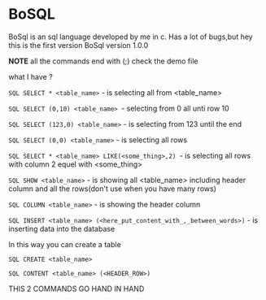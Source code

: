 # BoSQL
BoSql is an sql language developed by me in c.
Has a lot of bugs,but hey this is the first version BoSql version 1.0.0

<b>NOTE</b> all the commands end with (;) check the demo file

what I have ?

```SQL SELECT * <table_name>``` - is selecting all from <table_name>

```SQL SELECT (0,10) <table_name> ```- selecting from 0 all unti row 10

```SQL SELECT (123,0) <table_name>``` - is selecting from 123 until the end

```SQL SELECT (0,0) <table_name>``` - is selecting all rows

```SQL SELECT * <table_name> LIKE(<some_thing>,2) ```- is selecting all rows with column 2 equel with <some_thing>

```SQL SHOW <table_name>``` - is showing all <table_name> including header column and all the rows(don't use when you have many rows)

```SQL COLUMN <table_name>``` - is showing the header column 

```SQL INSERT <table_name> (<here_put_content_with_,_between_words>)``` - is inserting data into the database


In this way you can create a table

```SQL CREATE <table_name>```

```SQL CONTENT <table_name> (<HEADER_ROW>)```

THIS 2 COMMANDS GO HAND IN HAND

